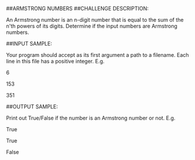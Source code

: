 ##ARMSTRONG NUMBERS
##CHALLENGE DESCRIPTION:

An Armstrong number is an n-digit number that is equal to the sum of the n'th powers of its digits. Determine if the input numbers are Armstrong numbers.

##INPUT SAMPLE:

Your program should accept as its first argument a path to a filename. Each line in this file has a positive integer. E.g.


6

153

351

##OUTPUT SAMPLE:

Print out True/False if the number is an Armstrong number or not. E.g.

True

True

False
